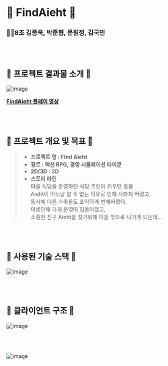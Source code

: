 # 🐷 FindAieht 🐷
### 👨‍👧8조 김종욱, 박준형, 문원정, 김국민

<br><br>


## 🥥 프로젝트 결과물 소개 🥥

![image](https://github.com/levell1/levell1.github.io/assets/96651722/85f0aaa8-0593-4518-abd2-4d4f60c42ac3)  

[**FindAieht 플레이 영상**](https://www.youtube.com/watch?v=OdmmBRaD1U4)

<br><br>

## 📜 프로젝트 개요 및 목표 📜​
> - **프로젝트 명 : Find Aieht**  
> - **장르 : 액션 RPG, 경영 시뮬레이션 타이쿤**  
> - **2D/3D : 3D**  
> - **스토리 라인**  
마을 식당을 운영하던 식당 주인이 키우던 동물   
Aieht이 어느날 알 수 없는 이유로 인해 사라져 버렸고,   
동시에 다른 가축들도 포악하게 변해버렸다.   
이로인해 가게 운영이 힘들어졌고,   
소중한 친구 Aieht을 찾기위해 마을 밖으로 나가게 되는데…  

<br><br>

## 📖 사용된 기술 스택 📖
![image](https://github.com/levell1/levell1.github.io/assets/96651722/cfd213ae-a907-4f4b-8195-3b0bf0a632af)


<br><br>

## 🧩 클라이언트 구조 🧩
![image](https://github.com/levell1/levell1.github.io/assets/96651722/c977863e-db5e-4a42-8f73-42f959770181)

<br><br>

![image](https://github.com/levell1/levell1.github.io/assets/96651722/ac873286-7608-4093-9ffe-d73bb74b089d)
